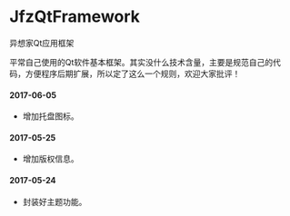 # JfzQtFramework
异想家Qt应用框架

平常自己使用的Qt软件基本框架。其实没什么技术含量，主要是规范自己的代码，方便程序后期扩展，所以定了这么一个规则，欢迎大家批评！

#### 2017-06-05

* 增加托盘图标。

#### 2017-05-25

* 增加版权信息。

#### 2017-05-24

* 封装好主题功能。
